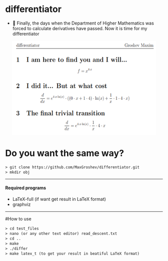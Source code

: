 # differentiator
- 📏 Finally, the days when the Department of Higher Mathematics was forced to calculate derivatives have passed. Now it is time for my differentiator
<p align="center">
  <img width="460" height="300" src="https://github.com/MaxGroshev/differentiator/blob/master/readme_pic/Screenshot%20from%202023-04-23%2000-04-43.png">
</p>

# Do you want the same way?
```
> git clone https://github.com/MaxGroshev/differentiator.git
> mkdir obj
```
---

#### Required programs
- LaTeX-full (if want get result in LaTeX format)
- graphviz 

---
#How to use
```
> cd test_files
> nano (or any other text editor) read_descent.txt
> cd ..
> make
> ./differ
> make latex_t (to get your result in beatiful LaTeX format)
```

